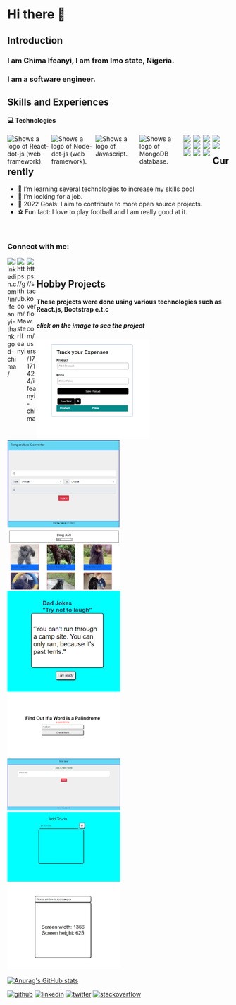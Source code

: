 # Hi there 👋

<!--
**MasterIfeanyi/MasterIfeanyi** is a ✨ _special_ ✨ repository because its `README.md` (this file) appears on your GitHub profile.

Here are some ideas to get you started:

- 🔭 I’m currently working on ...
- 🌱 I’m currently learning ...
- 👯 I’m looking to collaborate on ...
- 🤔 I’m looking for help with ...
- 💬 Ask me about ...
- 📫 How to reach me: ...
- 😄 Pronouns: ...
- ⚡ Fun fact: ...
-->



## Introduction

### I am Chima Ifeanyi, I am from Imo state, Nigeria.
### I am a software engineer.

## Skills and Experiences
#### 💻 Technologies

<picture>
  <source media="(prefers-color-scheme: dark)" srcset="https://www.logo.wine/a/logo/React_(web_framework)/React_(web_framework)-Logo.wine.svg">
  <source media="(prefers-color-scheme: light)" srcset="https://cdn.jsdelivr.net/npm/simple-icons@3.13.0/icons/react.svg">
  <img width="100px" align="left" alt="Shows a logo of React-dot-js (web framework)." src="https://www.logo.wine/a/logo/React_(web_framework)/React_(web_framework)-Logo.wine.svg">
</picture>

<picture>
  <source media="(prefers-color-scheme: dark)" srcset="https://www.logo.wine/a/logo/Node.js/Node.js-Logo.wine.svg">
  <source media="(prefers-color-scheme: light)" srcset="https://cdn.jsdelivr.net/npm/simple-icons@3.13.0/icons/node-dot-js.svg">
  <img width="100px" align="left" alt="Shows a logo of Node-dot-js (web framework)." src="https://www.logo.wine/a/logo/Node.js/Node.js-Logo.wine.svg">
</picture>

<picture>
  <source media="(prefers-color-scheme: dark)" srcset="https://www.svgrepo.com/show/353925/javascript.svg">
  <source media="(prefers-color-scheme: light)" srcset="https://cdn.jsdelivr.net/npm/simple-icons@3.13.0/icons/javascript.svg">
  <img width="100px" align="left" alt="Shows a logo of Javascript." src="https://www.svgrepo.com/show/353925/javascript.svg">
</picture>

<picture>
  <source media="(prefers-color-scheme: dark)" srcset="https://www.logo.wine/a/logo/MongoDB/MongoDB-Logo.wine.svg">
  <source media="(prefers-color-scheme: light)" srcset="https://cdn.jsdelivr.net/npm/simple-icons@3.13.0/icons/mongodb.svg">
  <img width="100px" align="left" alt="Shows a logo of MongoDB database." src="https://www.logo.wine/a/logo/MongoDB/MongoDB-Logo.wine.svg">
</picture>

<img align="left" width="22px" src="https://cdn.jsdelivr.net/npm/simple-icons@3.13.0/icons/react.svg"/>
      
<img align="left" width="22px" src="https://cdn.jsdelivr.net/npm/simple-icons@3.13.0/icons/javascript.svg"/> 

<img align="left" width="22px" src="https://cdn.jsdelivr.net/npm/simple-icons@3.13.0/icons/html5.svg"/>

<img align="left" width="22px" src="https://cdn.jsdelivr.net/npm/simple-icons@3.13.0/icons/css3.svg" />

<img align="left" width="22px" src="https://cdn.jsdelivr.net/npm/simple-icons@3.13.0/icons/bootstrap.svg" />

<img align="left" width="22px" src="https://cdn.jsdelivr.net/npm/simple-icons@3.13.0/icons/heroku.svg" />

<img align="left" width="22px" src="https://cdn.jsdelivr.net/npm/simple-icons@3.13.0/icons/mysql.svg" />

<img align="left" width="22px" src="https://cdn.jsdelivr.net/npm/simple-icons@3.13.0/icons/jquery.svg" />

<img align="left" width="22px" src="https://cdn.jsdelivr.net/npm/simple-icons@3.13.0/icons/netlify.svg" />

<img align="left" width="22px" src="https://cdn.jsdelivr.net/npm/simple-icons@3.13.0/icons/sass.svg" />

<img align="left" width="22px" src="https://cdn.jsdelivr.net/npm/simple-icons@3.13.0/icons/tailwindcss.svg" />

<br/>

## Currently

- 🌱 I’m learning several technologies to increase my skills pool 
- 💼 I’m  looking for a job.
- 📗 2022 Goals: I aim to contribute to more open source projects.
- ⚽ Fun fact: I love to play football and I am really good at it.

<br/>

### Connect with me: 

[<img align="left" alt="linkedin.com/in/ifeanyi-thankgod-chima/" width="22px" 
      src="https://cdn.jsdelivr.net/npm/simple-icons@v3/icons/linkedin.svg" />][linkedin]

[<img align="left" alt="https://github.com/MasterIfeanyi" width="22px" 
      src="https://cdn.jsdelivr.net/npm/simple-icons@3.13.0/icons/github.svg" />][github]
      
[<img align="left" alt="https://stackoverflow.com/users/17171424/ifeanyi-chima" width="22px" 
      src="https://cdn.jsdelivr.net/npm/simple-icons@3.13.0/icons/stackoverflow.svg" />][stackoverflow]

<br/>

## Hobby Projects
#### These projects were done using various technologies such as React.js, Bootstrap e.t.c
##### click on the image to see the project

[<img src="https://github.com/MasterIfeanyi/MasterIfeanyi/blob/main/Screenshot%20(4020).png" width="256" />][Track_Expenses]
[<img src="https://github.com/MasterIfeanyi/MasterIfeanyi/blob/main/Screenshot%20(4021).png" width="256" />][Temperature_converter]
[<img src="https://github.com/MasterIfeanyi/MasterIfeanyi/blob/main/Screenshot%20(4022).png" width="256" />][Dog_Api]
[<img src="https://github.com/MasterIfeanyi/MasterIfeanyi/blob/main/Screenshot%20(4023).png" width="256" />][Dad_Jokes]
[<img src="https://github.com/MasterIfeanyi/MasterIfeanyi/blob/main/Screenshot%20(4032).png" width="256" />][Palindrome_Checker]
[<img src="https://github.com/MasterIfeanyi/MasterIfeanyi/blob/main/Screenshot%20(4033).png" width="256" />][Note_Taker]
[<img src="https://github.com/MasterIfeanyi/MasterIfeanyi/blob/main/Screenshot%20(4034).png" width="256" />][Add_Todo]
[<img src="https://github.com/MasterIfeanyi/MasterIfeanyi/blob/main/Screenshot%20(4035).png" width="256" />][useWindowSize]


[twitter]: https://twitter.com/ifeanyiTchima
[github]: https://github.com/MasterIfeanyi
[linkedin]: https://www.linkedin.com/in/ifeanyi-thankgod-chima/
[stackoverflow]: https://stackoverflow.com/users/17171424/ifeanyi-chima

<!-- projects -->
[Dad_Jokes]: https://ifeanyi-typescript-dadjoke.netlify.app/
[Dog_Api]: https://ifeanyi-dog-api.netlify.app/
[Temperature_converter]: https://ifeanyi-temp-converter.netlify.app/
[Track_Expenses]: https://ifeanyi-track-expenses.netlify.app/
[Palindrome_Checker]: https://ifeanyi-palindrome.netlify.app/
[Note_Taker]: https://ifeanyi-notetaker.netlify.app/
[Add_Todo]: https://ifeanyi-todo.netlify.app/
[useWindowSize]: https://gracious-perlman-f41bc8.netlify.app/



[![Anurag's GitHub stats](https://github-readme-stats.vercel.app/api?username=MasterIfeanyi)](https://github.com/anuraghazra/github-readme-stats)

[<img src='https://cdn.jsdelivr.net/npm/simple-icons@3.0.1/icons/github.svg' alt='github' height='40'>](https://github.com/MasterIfeanyi) 
[<img src='https://cdn.jsdelivr.net/npm/simple-icons@3.0.1/icons/linkedin.svg' alt='linkedin' height='40'>](https://www.linkedin.com/in/ifeanyi-thankgod-chima/) 
[<img src='https://cdn.jsdelivr.net/npm/simple-icons@3.0.1/icons/twitter.svg' alt='twitter' height='40'>](https://twitter.com/ifeanyiTchima) 
[<img src='https://cdn.jsdelivr.net/npm/simple-icons@3.0.1/icons/stackoverflow.svg' alt='stackoverflow' height='40'>](https://stackoverflow.com/users/ifeanyi-chima)  

